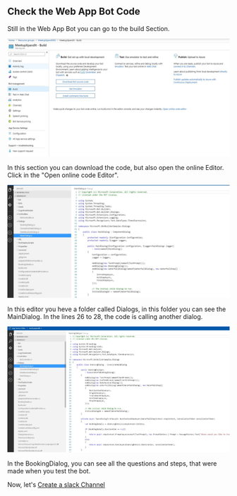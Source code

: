 ## Check the Web App Bot Code

Still in the Web App Bot you can go to the build Section.


![create bot](screens/WebAppBot/5.JPG)

In this section you can download the code, but also open the online Editor. Click in the "Open online code Editor".

![create bot](screens/WebAppBot/6.JPG)

In this editor you heve a folder called Dialogs, in this folder you can see the MainDialog.
In the lines 26 to 28, the code is calling another dialog.

![create bot](screens/WebAppBot/7.JPG)

In the BookingDialog, you can see all the questions and steps, that were made when you test the bot.


Now, let's [Create a slack Channel](https://github.com/xpandit/landingjobs_cognitiveservices/blob/master/CreateIntent.md)
